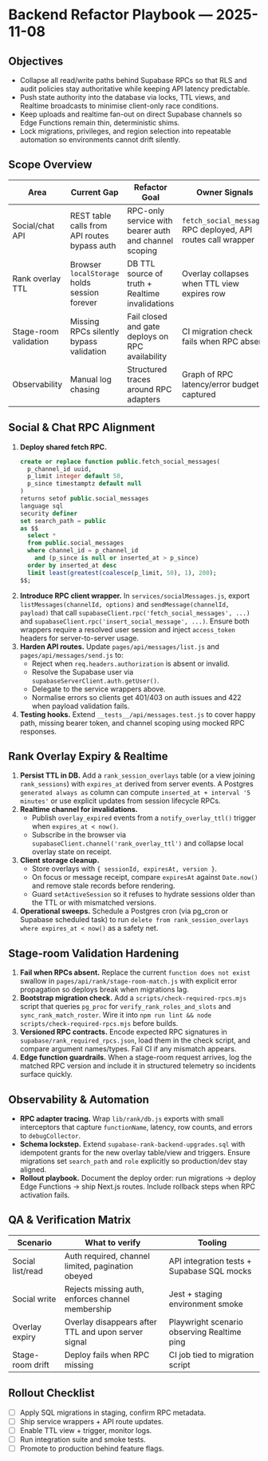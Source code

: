 # Backend Refactor Playbook — 2025-11-08

## Objectives

- Collapse all read/write paths behind Supabase RPCs so that RLS and audit policies stay authoritative while keeping API latency predictable.
- Push state authority into the database via locks, TTL views, and Realtime broadcasts to minimise client-only race conditions.
- Keep uploads and realtime fan-out on direct Supabase channels so Edge Functions remain thin, deterministic shims.
- Lock migrations, privileges, and region selection into repeatable automation so environments cannot drift silently.

## Scope Overview

| Area                  | Current Gap                                  | Refactor Goal                                         | Owner Signals                                                 |
| --------------------- | -------------------------------------------- | ----------------------------------------------------- | ------------------------------------------------------------- |
| Social/chat API       | REST table calls from API routes bypass auth | RPC-only service with bearer auth and channel scoping | `fetch_social_messages` RPC deployed, API routes call wrapper |
| Rank overlay TTL      | Browser `localStorage` holds session forever | DB TTL source of truth + Realtime invalidations       | Overlay collapses when TTL view expires row                   |
| Stage-room validation | Missing RPCs silently bypass validation      | Fail closed and gate deploys on RPC availability      | CI migration check fails when RPC absent                      |
| Observability         | Manual log chasing                           | Structured traces around RPC adapters                 | Graph of RPC latency/error budget captured                    |

## Social & Chat RPC Alignment

1. **Deploy shared fetch RPC.**
   ```sql
   create or replace function public.fetch_social_messages(
     p_channel_id uuid,
     p_limit integer default 50,
     p_since timestamptz default null
   )
   returns setof public.social_messages
   language sql
   security definer
   set search_path = public
   as $$
     select *
     from public.social_messages
     where channel_id = p_channel_id
       and (p_since is null or inserted_at > p_since)
     order by inserted_at desc
     limit least(greatest(coalesce(p_limit, 50), 1), 200);
   $$;
   ```
2. **Introduce RPC client wrapper.** In `services/socialMessages.js`, export `listMessages(channelId, options)` and `sendMessage(channelId, payload)` that call `supabaseClient.rpc('fetch_social_messages', ...)` and `supabaseClient.rpc('insert_social_message', ...)`. Ensure both wrappers require a resolved user session and inject `access_token` headers for server-to-server usage.
3. **Harden API routes.** Update `pages/api/messages/list.js` and `pages/api/messages/send.js` to:
   - Reject when `req.headers.authorization` is absent or invalid.
   - Resolve the Supabase user via `supabaseServerClient.auth.getUser()`.
   - Delegate to the service wrappers above.
   - Normalise errors so clients get 401/403 on auth issues and 422 when payload validation fails.
4. **Testing hooks.** Extend `__tests__/api/messages.test.js` to cover happy path, missing bearer token, and channel scoping using mocked RPC responses.

## Rank Overlay Expiry & Realtime

1. **Persist TTL in DB.** Add a `rank_session_overlays` table (or a view joining `rank_sessions`) with `expires_at` derived from server events. A Postgres `generated always as` column can compute `inserted_at + interval '5 minutes'` or use explicit updates from session lifecycle RPCs.
2. **Realtime channel for invalidations.**
   - Publish `overlay_expired` events from a `notify_overlay_ttl()` trigger when `expires_at < now()`.
   - Subscribe in the browser via `supabaseClient.channel('rank_overlay_ttl')` and collapse local overlay state on receipt.
3. **Client storage cleanup.**
   - Store overlays with `{ sessionId, expiresAt, version }`.
   - On focus or message receipt, compare `expiresAt` against `Date.now()` and remove stale records before rendering.
   - Guard `setActiveSession` so it refuses to hydrate sessions older than the TTL or with mismatched versions.
4. **Operational sweeps.** Schedule a Postgres cron (via pg_cron or Supabase scheduled task) to run `delete from rank_session_overlays where expires_at < now()` as a safety net.

## Stage-room Validation Hardening

1. **Fail when RPCs absent.** Replace the current `function does not exist` swallow in `pages/api/rank/stage-room-match.js` with explicit error propagation so deploys break when migrations lag.
2. **Bootstrap migration check.** Add a `scripts/check-required-rpcs.mjs` script that queries `pg_proc` for `verify_rank_roles_and_slots` and `sync_rank_match_roster`. Wire it into `npm run lint && node scripts/check-required-rpcs.mjs` before builds.
3. **Versioned RPC contracts.** Encode expected RPC signatures in `supabase/rank_required_rpcs.json`, load them in the check script, and compare argument names/types. Fail CI if any mismatch appears.
4. **Edge function guardrails.** When a stage-room request arrives, log the matched RPC version and include it in structured telemetry so incidents surface quickly.

## Observability & Automation

- **RPC adapter tracing.** Wrap `lib/rank/db.js` exports with small interceptors that capture `functionName`, latency, row counts, and errors to `debugCollector`.
- **Schema lockstep.** Extend `supabase-rank-backend-upgrades.sql` with idempotent grants for the new overlay table/view and triggers. Ensure migrations set `search_path` and `role` explicitly so production/dev stay aligned.
- **Rollout playbook.** Document the deploy order: run migrations → deploy Edge Functions → ship Next.js routes. Include rollback steps when RPC activation fails.

## QA & Verification Matrix

| Scenario         | What to verify                                      | Tooling                                     |
| ---------------- | --------------------------------------------------- | ------------------------------------------- |
| Social list/read | Auth required, channel limited, pagination obeyed   | API integration tests + Supabase SQL mocks  |
| Social write     | Rejects missing auth, enforces channel membership   | Jest + staging environment smoke            |
| Overlay expiry   | Overlay disappears after TTL and upon server signal | Playwright scenario observing Realtime ping |
| Stage-room drift | Deploy fails when RPC missing                       | CI job tied to migration script             |

## Rollout Checklist

- [ ] Apply SQL migrations in staging, confirm RPC metadata.
- [ ] Ship service wrappers + API route updates.
- [ ] Enable TTL view + trigger, monitor logs.
- [ ] Run integration suite and smoke tests.
- [ ] Promote to production behind feature flags.
